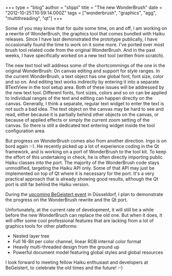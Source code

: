 +++
type = "blog"
author = "stippi"
title = "The new WonderBrush"
date = "2012-10-25T10:59:14.000Z"
tags = ["wonderbrush", "graphics", "agg", "multithreading", "qt"]
+++

Some of you may know that for quite some time, on and off, I am working on a rewrite of WonderBrush, the graphics tool that comes bundled with Haiku releases. Since I have last demonstrated the prototype publically, I have occasionally found the time to work on it some more. I've ported over most brush tool related code from the original WonderBrush. And in the past weeks, I have specifically worked on a new text tool (written from scratch).
<!--break-->
The new text tool will address some of the shortcommings of the one in the original WonderBrush: On canvas editing and support for style ranges. In the current WonderBrush, a text object has one global font, font size, color and so on. And editing text works indirectly by entering it into a separate BTextView in the tool setup area. Both of these issues will be addressed by the new text tool. Different fonts, font sizes, colors and so on can be applied to individual ranges of the text and editing can happen directly on the canvas. Generally, I think a separate, regular text widget to enter the text is not such a bad idea. The text object on the canvas may be hard to see and read, either because it is partially behind other objects on the canvas, or because of applied effects or simply the current zoom setting of the canvas. So there is still a dedicated text entering widget inside the tool configuration area.

But progress on WonderBrush comes also from another direction. Ingo is on bord again :-). He recently picked up a lot of experience coding in the Qt framework, and is working on a port of WonderBrush to the tool kit. To keep the effort of this undertaking in check, he is often directly importing public Haiku classes into the port. The majority of the WonderBrush code stays unmodified, targeting the Haiku API only. Some of that API may just be implemented on top of Qt where it is necessary for the port. It's a very practical approach that is already showing good results, although the Qt port is still far behind the Haiku version.

During the <a href="https://www.haiku-os.org/conference/2012_begeistert_026_marathon">upcoming BeGeistert event</a> in Düsseldorf, I plan to demonstrate the progress on the WonderBrush rewrite and the Qt port.

Unfortunately, at the current rate of development, it will still be a while before the new WonderBruch can replace the old one. But when it does, it will offer some cool professional features that are lacking from a lot of graphics tools for other platforms:
<ul>
 <li>Nested layer tree</li>
 <li>Full 16-Bit per color channel, linear RGB internal color format</li>
 <li>Heavily multi-threaded design from the ground up</li>
 <li>Powerful document model featuring global styles and global resources</li>
</ul>

I look forward to meeting fellow Haiku enthusiast and developers at BeGeistert, to celebrate the old times and the future! :-)